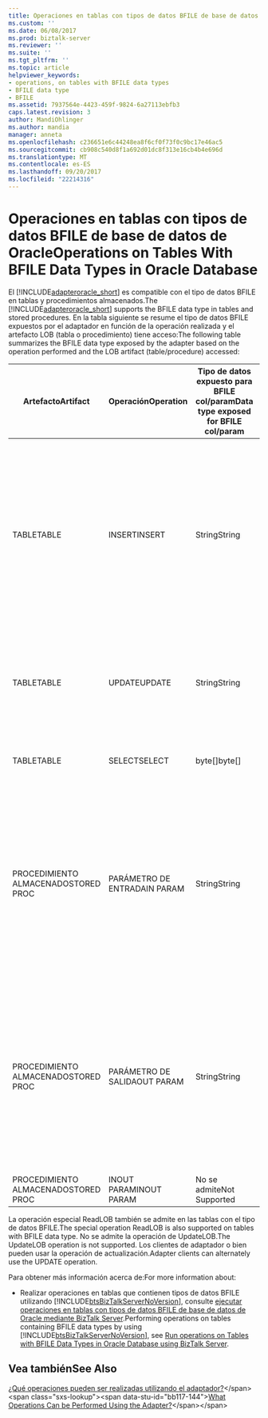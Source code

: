 ```yaml
---
title: Operaciones en tablas con tipos de datos BFILE de base de datos de Oracle | Documentos de Microsoft
ms.custom: ''
ms.date: 06/08/2017
ms.prod: biztalk-server
ms.reviewer: ''
ms.suite: ''
ms.tgt_pltfrm: ''
ms.topic: article
helpviewer_keywords:
- operations, on tables with BFILE data types
- BFILE data type
- BFILE
ms.assetid: 7937564e-4423-459f-9824-6a27113ebfb3
caps.latest.revision: 3
author: MandiOhlinger
ms.author: mandia
manager: anneta
ms.openlocfilehash: c236651e6c44248ea8f6cf0f73f0c9bc17e46ac5
ms.sourcegitcommit: cb908c540d8f1a692d01dc8f313e16cb4b4e696d
ms.translationtype: MT
ms.contentlocale: es-ES
ms.lasthandoff: 09/20/2017
ms.locfileid: "22214316"
---
```

# <a name="operations-on-tables-with-bfile-data-types-in-oracle-database"></a><span data-ttu-id="bb117-102">Operaciones en tablas con tipos de datos BFILE de base de datos de Oracle</span><span class="sxs-lookup"><span data-stu-id="bb117-102">Operations on Tables With BFILE Data Types in Oracle Database</span></span>
<span data-ttu-id="bb117-103">El [!INCLUDE[adapteroracle_short](../../includes/adapteroracle-short-md.md)] es compatible con el tipo de datos BFILE en tablas y procedimientos almacenados.</span><span class="sxs-lookup"><span data-stu-id="bb117-103">The [!INCLUDE[adapteroracle_short](../../includes/adapteroracle-short-md.md)] supports the BFILE data type in tables and stored procedures.</span></span> <span data-ttu-id="bb117-104">En la tabla siguiente se resume el tipo de datos BFILE expuestos por el adaptador en función de la operación realizada y el artefacto LOB (tabla o procedimiento) tiene acceso:</span><span class="sxs-lookup"><span data-stu-id="bb117-104">The following table summarizes the BFILE data type exposed by the adapter based on the operation performed and the LOB artifact (table/procedure) accessed:</span></span>  
  
|<span data-ttu-id="bb117-105">Artefacto</span><span class="sxs-lookup"><span data-stu-id="bb117-105">Artifact</span></span>|<span data-ttu-id="bb117-106">Operación</span><span class="sxs-lookup"><span data-stu-id="bb117-106">Operation</span></span>|<span data-ttu-id="bb117-107">Tipo de datos expuesto para BFILE col/param</span><span class="sxs-lookup"><span data-stu-id="bb117-107">Data type exposed for BFILE col/param</span></span>|<span data-ttu-id="bb117-108">Comentarios</span><span class="sxs-lookup"><span data-stu-id="bb117-108">Comments</span></span>|  
|--------------|---------------|--------------------------------------------|--------------|  
|<span data-ttu-id="bb117-109">TABLE</span><span class="sxs-lookup"><span data-stu-id="bb117-109">TABLE</span></span>|<span data-ttu-id="bb117-110">INSERT</span><span class="sxs-lookup"><span data-stu-id="bb117-110">INSERT</span></span>|<span data-ttu-id="bb117-111">String</span><span class="sxs-lookup"><span data-stu-id="bb117-111">String</span></span>|<span data-ttu-id="bb117-112">Representa la ruta de acceso lógica del directorio de Oracle en el archivo que se va a insertar en la columna BFILE</span><span class="sxs-lookup"><span data-stu-id="bb117-112">Represents the logical Oracle directory path to the file to be inserted into the BFILE column</span></span><br /><br /> <span data-ttu-id="bb117-113">Por ejemplo:</span><span class="sxs-lookup"><span data-stu-id="bb117-113">E.g.</span></span> <span data-ttu-id="bb117-114">MYDIR/screen.jpg donde MYDIR es un directorio lógico de Oracle</span><span class="sxs-lookup"><span data-stu-id="bb117-114">MYDIR/screen.jpg where MYDIR is a logical directory in Oracle</span></span>|  
|<span data-ttu-id="bb117-115">TABLE</span><span class="sxs-lookup"><span data-stu-id="bb117-115">TABLE</span></span>|<span data-ttu-id="bb117-116">UPDATE</span><span class="sxs-lookup"><span data-stu-id="bb117-116">UPDATE</span></span>|<span data-ttu-id="bb117-117">String</span><span class="sxs-lookup"><span data-stu-id="bb117-117">String</span></span>|<span data-ttu-id="bb117-118">Representa la ruta de acceso lógica del directorio de Oracle en el archivo se actualicen en la columna BFILE</span><span class="sxs-lookup"><span data-stu-id="bb117-118">Represents the logical Oracle directory path to the file to be updated into the BFILE column</span></span>|  
|<span data-ttu-id="bb117-119">TABLE</span><span class="sxs-lookup"><span data-stu-id="bb117-119">TABLE</span></span>|<span data-ttu-id="bb117-120">SELECT</span><span class="sxs-lookup"><span data-stu-id="bb117-120">SELECT</span></span>|<span data-ttu-id="bb117-121">byte[]</span><span class="sxs-lookup"><span data-stu-id="bb117-121">byte[]</span></span>|<span data-ttu-id="bb117-122">Representa los datos binarios que constituyen el BFILE</span><span class="sxs-lookup"><span data-stu-id="bb117-122">Represents the binary data constituting the BFILE</span></span>|  
|<span data-ttu-id="bb117-123">PROCEDIMIENTO ALMACENADO</span><span class="sxs-lookup"><span data-stu-id="bb117-123">STORED PROC</span></span>|<span data-ttu-id="bb117-124">PARÁMETRO DE ENTRADA</span><span class="sxs-lookup"><span data-stu-id="bb117-124">IN PARAM</span></span>|<span data-ttu-id="bb117-125">String</span><span class="sxs-lookup"><span data-stu-id="bb117-125">String</span></span>|<span data-ttu-id="bb117-126">Representa la ruta de acceso lógica del directorio de Oracle en el archivo que se va a insertar en la columna BFILE</span><span class="sxs-lookup"><span data-stu-id="bb117-126">Represents the logical Oracle directory path to the file to be inserted into the BFILE column</span></span><br /><br /> <span data-ttu-id="bb117-127">Por ejemplo:</span><span class="sxs-lookup"><span data-stu-id="bb117-127">E.g.</span></span> <span data-ttu-id="bb117-128">MYDIR/screen.jpg donde MYDIR es un directorio lógico de Oracle</span><span class="sxs-lookup"><span data-stu-id="bb117-128">MYDIR/screen.jpg where MYDIR is a logical directory in Oracle</span></span>|  
|<span data-ttu-id="bb117-129">PROCEDIMIENTO ALMACENADO</span><span class="sxs-lookup"><span data-stu-id="bb117-129">STORED PROC</span></span>|<span data-ttu-id="bb117-130">PARÁMETRO DE SALIDA</span><span class="sxs-lookup"><span data-stu-id="bb117-130">OUT PARAM</span></span>|<span data-ttu-id="bb117-131">String</span><span class="sxs-lookup"><span data-stu-id="bb117-131">String</span></span>|<span data-ttu-id="bb117-132">Representa la ruta de acceso lógica del directorio de Oracle en el archivo que se va a insertar en la columna BFILE</span><span class="sxs-lookup"><span data-stu-id="bb117-132">Represents the logical Oracle directory path to the file to be inserted into the BFILE column</span></span><br /><br /> <span data-ttu-id="bb117-133">Por ejemplo:</span><span class="sxs-lookup"><span data-stu-id="bb117-133">E.g.</span></span> <span data-ttu-id="bb117-134">MYDIR/screen.jpg donde MYDIR es un directorio lógico de Oracle</span><span class="sxs-lookup"><span data-stu-id="bb117-134">MYDIR/screen.jpg where MYDIR is a logical directory in Oracle</span></span>|  
|<span data-ttu-id="bb117-135">PROCEDIMIENTO ALMACENADO</span><span class="sxs-lookup"><span data-stu-id="bb117-135">STORED PROC</span></span>|<span data-ttu-id="bb117-136">INOUT PARAM</span><span class="sxs-lookup"><span data-stu-id="bb117-136">INOUT PARAM</span></span>|<span data-ttu-id="bb117-137">No se admite</span><span class="sxs-lookup"><span data-stu-id="bb117-137">Not Supported</span></span>|-|  
  
 <span data-ttu-id="bb117-138">La operación especial ReadLOB también se admite en las tablas con el tipo de datos BFILE.</span><span class="sxs-lookup"><span data-stu-id="bb117-138">The special operation ReadLOB is also supported on tables with BFILE data type.</span></span> <span data-ttu-id="bb117-139">No se admite la operación de UpdateLOB.</span><span class="sxs-lookup"><span data-stu-id="bb117-139">The UpdateLOB operation is not supported.</span></span> <span data-ttu-id="bb117-140">Los clientes de adaptador o bien pueden usar la operación de actualización.</span><span class="sxs-lookup"><span data-stu-id="bb117-140">Adapter clients can alternately use the UPDATE operation.</span></span>  
  
 <span data-ttu-id="bb117-141">Para obtener más información acerca de:</span><span class="sxs-lookup"><span data-stu-id="bb117-141">For more information about:</span></span>  
  
-   <span data-ttu-id="bb117-142">Realizar operaciones en tablas que contienen tipos de datos BFILE utilizando [!INCLUDE[btsBizTalkServerNoVersion](../../includes/btsbiztalkservernoversion-md.md)], consulte [ejecutar operaciones en tablas con tipos de datos BFILE de base de datos de Oracle mediante BizTalk Server](../../adapters-and-accelerators/adapter-oracle-database/run-operations-on-tables-with-bfile-data-types-in-oracle-db-using-biztalk.md).</span><span class="sxs-lookup"><span data-stu-id="bb117-142">Performing operations on tables containing BFILE data types by using [!INCLUDE[btsBizTalkServerNoVersion](../../includes/btsbiztalkservernoversion-md.md)], see [Run operations on Tables with BFILE Data Types in Oracle Database using BizTalk Server](../../adapters-and-accelerators/adapter-oracle-database/run-operations-on-tables-with-bfile-data-types-in-oracle-db-using-biztalk.md).</span></span>  
  
## <a name="see-also"></a><span data-ttu-id="bb117-143">Vea también</span><span class="sxs-lookup"><span data-stu-id="bb117-143">See Also</span></span>  
 <span data-ttu-id="bb117-144">[¿Qué operaciones pueden ser realizadas utilizando el adaptador?](https://msdn.microsoft.com/library/cc185219(v=bts.10).aspx)</span><span class="sxs-lookup"><span data-stu-id="bb117-144">[What Operations Can be Performed Using the Adapter?](https://msdn.microsoft.com/library/cc185219(v=bts.10).aspx)</span></span>